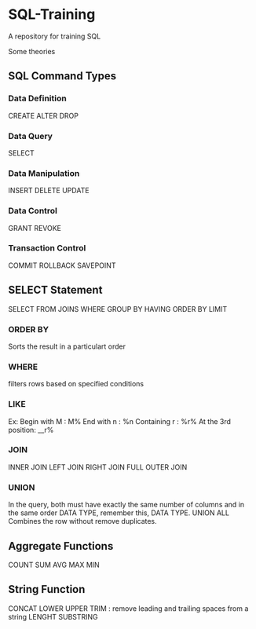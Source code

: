 # SQL-Training
A repository for training SQL

Some theories

## SQL Command Types
### Data Definition
CREATE
ALTER
DROP
### Data Query
SELECT
### Data Manipulation
INSERT
DELETE
UPDATE
### Data Control
GRANT
REVOKE
### Transaction Control
COMMIT
ROLLBACK
SAVEPOINT

## SELECT Statement
SELECT
FROM
JOINS
WHERE
GROUP BY
HAVING
ORDER BY
LIMIT

### ORDER BY
Sorts the result in a particulart order

### WHERE
filters rows based on specified conditions

### LIKE
Ex:
Begin with M : M%
End with n : %n
Containing r : %r%
At the 3rd position: __r%

### JOIN
INNER JOIN
LEFT JOIN
RIGHT JOIN
FULL OUTER JOIN

### UNION
In the query, both must have exactly the same number of columns and in the same order DATA TYPE, remember this, DATA TYPE.
UNION ALL 
Combines the row without remove duplicates.

## Aggregate Functions
COUNT
SUM
AVG
MAX
MIN

## String Function
CONCAT
LOWER
UPPER
TRIM : remove leading and trailing spaces from a string
LENGHT
SUBSTRING